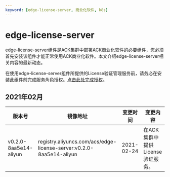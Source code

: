 ```yaml
---
keyword: [edge-license-server, 商业化软件, k8s]
---
```


# edge-license-server

edge-license-server组件是ACK集群中部署ACK商业化软件的必要组件，您必须首先安装该组件才能正常使用ACK商业化软件。本文介绍edge-license-server相关内容的最新动态。

在使用edge-license-server组件所提供的License验证管理服务前，请务必在安装此组件前完成服务角色授权。[点击此处完成授权](https://ram.console.aliyun.com/#/role/authorize?request=%7B%22Requests%22%3A%7B%22request1%22%3A%7B%22RoleName%22%3A%22AliyunCSManagedLicenseRole%22%2C%22TemplateId%22%3A%22AliyunCSManagedLicenseRole%22%7D%7D%2C%22ReturnUrl%22%3A%22https%3A%2F%2Fcs.console.aliyun.com%2F%22%2C%22Service%22%3A%22CS%22%7D)。

## 2021年02月

|版本号|镜像地址|变更时间|变更内容|
|---|----|----|----|
|v0.2.0-8aa5e14-aliyun|registry.aliyuncs.com/acs/edge-license-server:v0.2.0-8aa5e14-aliyun|2021-02-24|在ACK集群中提供License验证服务。|

